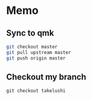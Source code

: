 # Memo

## Sync to qmk

```sh
git checkout master
git pull upstream master
git push origin master
```

## Checkout my branch

```
git checkout takelushi
```
